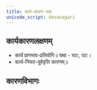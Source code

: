 ```yaml
---
title: कार्य-कारण-भावः
unicode_script: devanagari
---
```

## कार्यकारणलक्षणम्
- कार्यं प्रागभाव-प्रतियोगि॥ यथा - घटः, पटः।
- कार्य-नियत-पूर्ववृत्ति कारणम्॥

## कारणविभागः
<div class="spreadsheet" src="../kAraNAni.json"> </div>  

